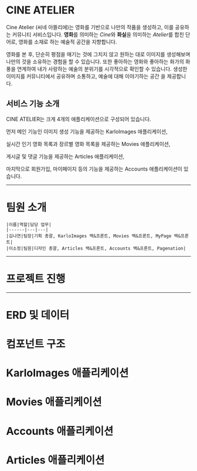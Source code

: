 # CINE ATELIER

Cine Atelier (씨네 아뜰리에)는 영화를 기반으로 나만의 작품을 생성하고, 이를 공유하는 커뮤니티 서비스입니다. **영화**를 의미하는 *Cine*와 **화실**을 의미하는 *Atelier*를 합친 단어로, 영화를 소재로 하는 예술적 공간을 지향합니다.




영화를 본 후, 단순히 평점을 매기는 것에 그치지 않고 원하는 대로 이미지를 생성해보며 나만의 것을 소유하는 경험을 할 수 있습니다. 또한 좋아하는 영화와 좋아하는 화가의 화풍을 연계하여 내가 사랑하는 예술의 분위기를 시각적으로 확인할 수 있습니다. 생성한 이미지를 커뮤니티에서 공유하며 소통하고, 예술에 대해 이야기하는 공간 을 제공합니다.



## 서비스 기능 소개

CINE ATELIER는 크게 4개의 애플리케이션으로 구성되어 있습니다.




먼저 메인 기능인 이미지 생성 기능을 제공하는 KarloImages 애플리케이션,

실시간 인기 영화 목록과 장르별 영화 목록을 제공하는 Movies 애플리케이션,

게시글 및 댓글 기능을 제공하는 Articles 애플리케이션,

마지막으로 회원가입, 마이페이지 등의 기능을 제공하는 Accounts 애플리케이션이 있습니다.

---

# 팀원 소개

```
|이름|역할|담당 업무|
|------|---|---|
|김나연|팀장|기획 총괄, KarloImages 백&프론트, Movies 백&프론트, MyPage 백&프론트|
|이소정|팀원|디자인 총괄, Articles 백&프론트, Accounts 백&프론트, Pagenation|

```





---

# 프로젝트 진행



---





# ERD 및 데이터







# 컴포넌트 구조



# KarloImages  애플리케이션

# Movies 애플리케이션



# Accounts 애플리케이션

# Articles 애플리케이션
